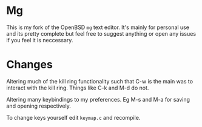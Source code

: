 # Mg
This is my fork of the OpenBSD `mg` text editor. It's mainly for personal use and its pretty complete but feel free to suggest anything or open any issues if you feel it is neccessary. 

# Changes

Altering much of the kill ring functionality such that C-w is the main was to interact with the kill ring. Things like C-k and M-d do not.

Altering many keybindings to my preferences. Eg M-s and M-a for saving and opening respectively.

To change keys yourself edit `keymap.c` and recompile.
